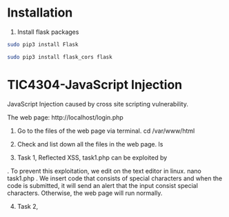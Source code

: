 # Installation

1) Install flask packages
```bash
sudo pip3 install Flask
```
```bash
sudo pip3 install flask_cors flask
```

# TIC4304-JavaScript Injection

JavaScript Injection caused by cross site scripting vulnerability.

The web page:
http://localhost/login.php

1. Go to the files of the web page via terminal.
cd /var/www/html

2. Check and list down all the files in the web page.
ls

3. Task 1, Reflected XSS, task1.php can be exploited by 
<body onload =alert('Baizura,A0177718N')> . To prevent this exploitation, we edit on the text editor in linux.
nano task1.php .
We insert code that consists of special characters and when the code is submitted, it will send an alert that the input consist special characters.
Otherwise, the web page will run normally.
  
4. Task 2, 
